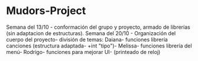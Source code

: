 # Mudors-Project

Semana del 13/10 - conformación del grupo y proyecto, armado de librerías (sin adaptacion de estructuras).
Semana del 20/10 - Organización del cuerpo del proyecto- división de temas:
      Daiana- funciones librería canciones (estructura adaptada- +int "tipo")-
      Melissa- funciones librería del menú-
      Rodrigo- funciones para mejorar UI- (printeado de reloj)


